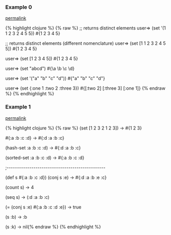 ### Example 0
[permalink](#example-0)

{% highlight clojure %}
{% raw %}
;; returns distinct elements
user=> (set '(1 1 2 3 2 4 5 5))
#{1 2 3 4 5}

;; returns distinct elements (different nomenclature)
user=> (set [1 1 2 3 2 4 5 5])
#{1 2 3 4 5}

user=> (set [1 2 3 4 5])
#{1 2 3 4 5}

user=> (set "abcd")
#{\a \b \c \d}

user=> (set '("a" "b" "c" "d"))
#{"a" "b" "c" "d"}

user=> (set {:one 1 :two 2 :three 3})
#{[:two 2] [:three 3] [:one 1]}
{% endraw %}
{% endhighlight %}


### Example 1
[permalink](#example-1)

{% highlight clojure %}
{% raw %}
(set [1 2 3 2 1 2 3])
-> #{1 2 3}

#{:a :b :c :d}
-> #{:d :a :b :c}

(hash-set :a :b :c :d)
-> #{:d :a :b :c}

(sorted-set :a :b :c :d)
-> #{:a :b :c :d}

;------------------------------------------------

(def s #{:a :b :c :d})
(conj s :e)
-> #{:d :a :b :e :c}

(count s)
-> 4

(seq s)
-> (:d :a :b :c)

(= (conj s :e) #{:a :b :c :d :e})
-> true

(s :b)
-> :b

(s :k)
-> nil{% endraw %}
{% endhighlight %}


